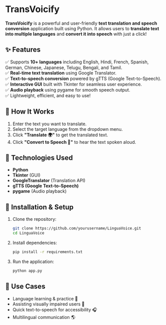 # **TransVoicify**  

**TransVoicify** is a powerful and user-friendly **text translation and speech conversion** application built using Python. It allows users to **translate text into multiple languages** and **convert it into speech** with just a click!  

## ✨ **Features**  
✅ Supports **10+ languages** including English, Hindi, French, Spanish, German, Chinese, Japanese, Telugu, Bengali, and Tamil.  
✅ **Real-time text translation** using Google Translator.  
✅ **Text-to-speech conversion** powered by gTTS (Google Text-to-Speech).  
✅ **Interactive GUI** built with Tkinter for seamless user experience.  
✅ **Audio playback** using pygame for smooth speech output.  
✅ Lightweight, efficient, and easy to use!  

## 🚀 **How It Works**  
1. Enter the text you want to translate.  
2. Select the target language from the dropdown menu.  
3. Click **"Translate 🌍"** to get the translated text.  
4. Click **"Convert to Speech 🎤"** to hear the text spoken aloud.  

## 🔧 **Technologies Used**  
- **Python**   
- **Tkinter** (GUI)  
- **GoogleTranslator** (Translation API)  
- **gTTS (Google Text-to-Speech)**  
- **pygame** (Audio playback)  

## 📌 **Installation & Setup**  
1. Clone the repository:  
   ```bash
   git clone https://github.com/yourusername/LinguaVoice.git
   cd LinguaVoice
   ```
2. Install dependencies:  
   ```bash
   pip install -r requirements.txt
   ```
3. Run the application:  
   ```bash
   python app.py
   ```

## 🎯 **Use Cases**  
- Language learning & practice 📖  
- Assisting visually impaired users 🦯  
- Quick text-to-speech for accessibility 🎧  
- Multilingual communication 🌎  
